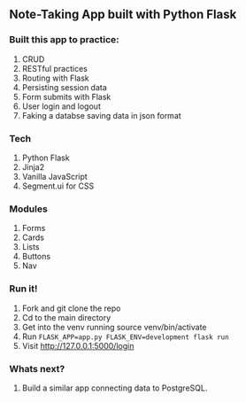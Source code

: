 ## Note-Taking App built with Python Flask

### Built this app to practice:
1. CRUD
2. RESTful practices
3. Routing with Flask
4. Persisting session data
5. Form submits with Flask
6. User login and logout
7. Faking a databse saving data in json format

### Tech
1. Python Flask
2. Jinja2
3. Vanilla JavaScript
4. Segment.ui for CSS

### Modules
1. Forms
2. Cards
3. Lists
4. Buttons
5. Nav

### Run it!
1. Fork and git clone the repo
2. Cd to the main directory
3. Get into the venv running source venv/bin/activate
4. Run `FLASK_APP=app.py FLASK_ENV=development flask run`
5. Visit http://127.0.0.1:5000/login

### Whats next?
1. Build a similar app connecting data to PostgreSQL.
